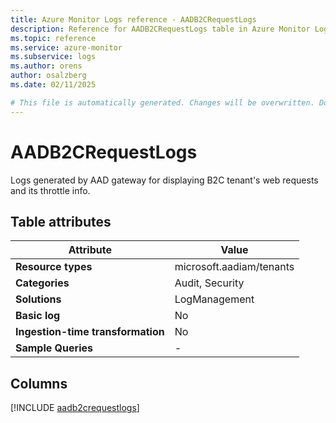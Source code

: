```yaml
---
title: Azure Monitor Logs reference - AADB2CRequestLogs
description: Reference for AADB2CRequestLogs table in Azure Monitor Logs.
ms.topic: reference
ms.service: azure-monitor
ms.subservice: logs
ms.author: orens
author: osalzberg
ms.date: 02/11/2025

# This file is automatically generated. Changes will be overwritten. Do not change this file directly.
---
```


# AADB2CRequestLogs

Logs generated by AAD gateway for displaying B2C tenant's web requests and its throttle info.


## Table attributes

|Attribute|Value|
|---|---|
|**Resource types**|microsoft.aadiam/tenants|
|**Categories**|Audit, Security|
|**Solutions**| LogManagement|
|**Basic log**|No|
|**Ingestion-time transformation**|No|
|**Sample Queries**|-|



## Columns
  
[!INCLUDE [aadb2crequestlogs](~/reusable-content/ce-skilling/azure/includes/azure-monitor/reference/tables/aadb2crequestlogs-include.md)]
